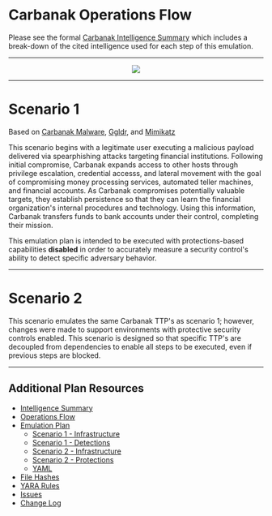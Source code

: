# Carbanak Operations Flow

Please see the formal [Carbanak Intelligence Summary](/carbanak/Intelligence_Summary.md) which includes a break-down of the cited intelligence used for each step of this emulation.

---

<p align="center">
  <img src="/Emulation_Plan/CARBANAKopflow.png" />
</p>

---

# Scenario 1

Based on [Carbanak Malware](https://attack.mitre.org/software/S0030/), [Ggldr](https://www.forcepoint.com/blog/x-labs/carbanak-group-uses-google-malware-command-and-control), and [Mimikatz](https://attack.mitre.org/software/S0002/)

This scenario begins with a legitimate user executing a malicious payload delivered via spearphishing attacks targeting financial institutions. Following initial compromise, Carbanak expands access to other hosts through privilege escalation, credential accesss, and lateral movement with the goal of compromising money processing services, automated teller machines, and financial accounts. As Carbanak compromises potentially valuable targets, they establish persistence so that they can learn the financial organization's internal procedures and technology. Using this information, Carbanak transfers funds to bank accounts under their control, completing their mission.

This emulation plan is intended to be executed with protections-based capabilities **disabled** in order to accurately measure a security control's ability to detect specific adversary behavior.

---

# Scenario 2

This scenario emulates the same Carbanak TTP's as scenario 1; however, changes were made to support environments with protective security controls enabled. This scenario is designed so that specific TTP's are decoupled from dependencies to enable all steps to be executed, even if previous steps are blocked.



---

## Additional Plan Resources

- [Intelligence Summary](/carbanak/Intelligence_Summary.md)
- [Operations Flow](/carbanak/Operations_Flow.md)
- [Emulation Plan](/carbanak/Emulation_Plan)
  - [Scenario 1 - Infrastructure](/carbanak/Emulation_Plan/Scenario_1/Infrastructure.md)
  - [Scenario 1 - Detections](/carbanak/Emulation_Plan/Scenario_1)
  - [Scenario 2 - Infrastructure](/carbanak/Emulation_Plan/Scenario_2/Infrastructure.md)
  - [Scenario 2 - Protections](/carbanak/Emulation_Plan/Scenario_2)
  - [YAML](/carbanak/Emulation_Plan/yaml)
- [File Hashes](/carbanak/hashes)
- [YARA Rules](/carbanak/yara-rules)
- [Issues](https://github.com/center-for-threat-informed-defense/adversary_emulation_library/issues)
- [Change Log](/carbanak/CHANGE_LOG.md)

